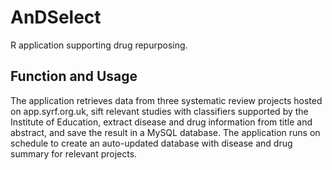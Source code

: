 # AnDSelect

R application supporting drug repurposing. 

## Function and Usage
The application retrieves data from three systematic review projects hosted on app.syrf.org.uk, sift relevant studies with classifiers supported by the Institute of Education, extract disease and drug information from title and abstract, and save the result in a MySQL database. The application runs on schedule to create an auto-updated database with disease and drug summary for relevant projects.

 

